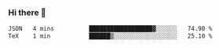 ### Hi there 👋

<!--START_SECTION:waka-->

```txt
JSON   4 mins          ██████████████████▓░░░░░░   74.90 %
TeX    1 min           ██████▒░░░░░░░░░░░░░░░░░░   25.10 %
```

<!--END_SECTION:waka-->
